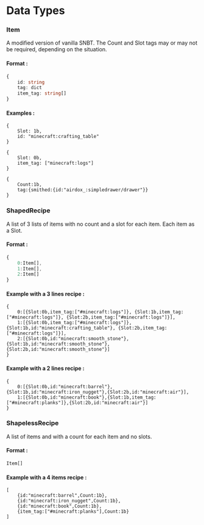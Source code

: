 
# Data Types

### Item

A modified version of vanilla SNBT. The Count and Slot tags may or may not be required, depending on the situation.
#### Format :
```ts
{
    id: string
    tag: dict
    item_tag: string[]
}
```
#### Examples :
```SNBT
{
    Slot: 1b,
    id: "minecraft:crafting_table"
}
```
```SNBT
{
    Slot: 0b,
    item_tag: ["minecraft:logs"]
}
```
```SNBT
{
    Count:1b,
    tag:{smithed:{id:"airdox_:simpledrawer/drawer"}}
}
```


### ShapedRecipe
A list of 3 lists of items with no count and a slot for each item. Each item as a Slot.

#### Format :
```ts
{
    0:Item[],
    1:Item[],
    2:Item[]
}
```


#### Example with a 3 lines recipe :
```SNBT
{
    0:[{Slot:0b,item_tag:["#minecraft:logs"]}, {Slot:1b,item_tag:["#minecraft:logs"]}, {Slot:2b,item_tag:["#minecraft:logs"]}],
    1:[{Slot:0b,item_tag:["#minecraft:logs"]}, {Slot:1b,id:"minecraft:crafting_table"}, {Slot:2b,item_tag:["#minecraft:logs"]}],
    2:[{Slot:0b,id:"minecraft:smooth_stone"}, {Slot:1b,id:"minecraft:smooth_stone"}, {Slot:2b,id:"minecraft:smooth_stone"}]
}
```
#### Example with a 2 lines recipe :
```SNBT
{
    0:[{Slot:0b,id:"minecraft:barrel"},{Slot:1b,id:"minecraft:iron_nugget"},{Slot:2b,id:"minecraft:air"}],
    1:[{Slot:0b,id:"minecraft:book"},{Slot:1b,item_tag:["#minecraft:planks"]},{Slot:2b,id:"minecraft:air"}]
}
```


### ShapelessRecipe
A list of items and with a count for each item and no slots.

#### Format :
```ts
Item[]
```



#### Example with a 4 items recipe :
```SNBT
[
    {id:"minecraft:barrel",Count:1b},
    {id:"minecraft:iron_nugget",Count:1b},
    {id:"minecraft:book",Count:1b},
    {item_tag:["#minecraft:planks"],Count:1b}
]
```


